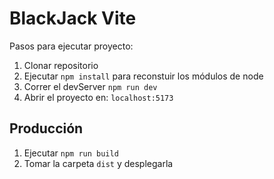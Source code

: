 # BlackJack Vite

Pasos para ejecutar proyecto:

1. Clonar repositorio
2. Ejecutar ```npm install``` para reconstuir los módulos de node
3. Correr el devServer ```npm run dev```
4. Abrir el proyecto en: ```localhost:5173```

## Producción

1. Ejecutar ```npm run build```
2. Tomar la carpeta ```dist``` y desplegarla